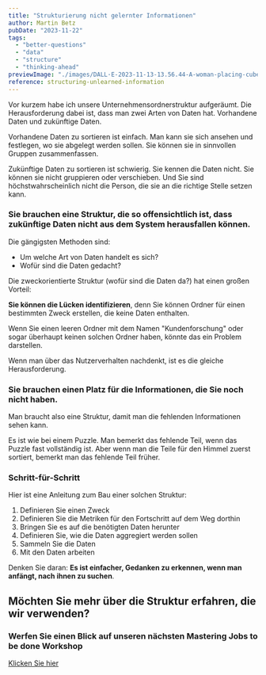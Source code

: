 ```yaml
---
title: "Strukturierung nicht gelernter Informationen"
author: Martin Betz
pubDate: "2023-11-22"
tags:
  - "better-questions"
  - "data"
  - "structure"
  - "thinking-ahead"
previewImage: "./images/DALL·E-2023-11-13-13.56.44-A-woman-placing-cubes-of-data-into-labeled-boxes.-The-scene-is-dominated-by-blue-and-mint-colors-blending-a-watercolor-aesthetic-with-slightly-geomet.png"
reference: structuring-unlearned-information
---
```


Vor kurzem habe ich unsere Unternehmensordnerstruktur aufgeräumt. Die Herausforderung dabei ist, dass man zwei Arten von Daten hat. Vorhandene Daten und zukünftige Daten.

Vorhandene Daten zu sortieren ist einfach. Man kann sie sich ansehen und festlegen, wo sie abgelegt werden sollen. Sie können sie in sinnvollen Gruppen zusammenfassen.

Zukünftige Daten zu sortieren ist schwierig. Sie kennen die Daten nicht. Sie können sie nicht gruppieren oder verschieben. Und Sie sind höchstwahrscheinlich nicht die Person, die sie an die richtige Stelle setzen kann.

### Sie brauchen eine Struktur, die so offensichtlich ist, dass zukünftige Daten nicht aus dem System herausfallen können.

Die gängigsten Methoden sind:

- Um welche Art von Daten handelt es sich?
- Wofür sind die Daten gedacht?

Die zweckorientierte Struktur (wofür sind die Daten da?) hat einen großen Vorteil:

**Sie können die Lücken identifizieren**, denn Sie können Ordner für einen bestimmten Zweck erstellen, die keine Daten enthalten.



Wenn Sie einen leeren Ordner mit dem Namen "Kundenforschung" oder sogar überhaupt keinen solchen Ordner haben, könnte das ein Problem darstellen.

Wenn man über das Nutzerverhalten nachdenkt, ist es die gleiche Herausforderung.

### Sie brauchen einen Platz für die Informationen, die Sie noch nicht haben.

Man braucht also eine Struktur, damit man die fehlenden Informationen sehen kann.

Es ist wie bei einem Puzzle. Man bemerkt das fehlende Teil, wenn das Puzzle fast vollständig ist. Aber wenn man die Teile für den Himmel zuerst sortiert, bemerkt man das fehlende Teil früher.

### Schritt-für-Schritt

Hier ist eine Anleitung zum Bau einer solchen Struktur:

1. Definieren Sie einen Zweck
2. Definieren Sie die Metriken für den Fortschritt auf dem Weg dorthin
3. Bringen Sie es auf die benötigten Daten herunter
4. Definieren Sie, wie die Daten aggregiert werden sollen
5. Sammeln Sie die Daten
6. Mit den Daten arbeiten

Denken Sie daran: **Es ist einfacher, Gedanken zu erkennen, wenn man anfängt, nach ihnen zu suchen**.



## Möchten Sie mehr über die Struktur erfahren, die wir verwenden?

### Werfen Sie einen Blick auf unseren nächsten Mastering Jobs to be done Workshop

[Klicken Sie hier](/leistungen/mastering-jobs-to-be-done-online-workshop/)

